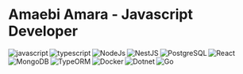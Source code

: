 # Amaebi Amara - Javascript Developer
<!-- <img align="left" width="47%" src="https://github-readme-stats.vercel.app/api?username=xrp-amaebi&show_icons=true&theme=radical" /> -->

<!-- <img align="left" width="47%" src="https://github-readme-stats.vercel.app/api/top-langs/?username=xrp-amaebi&layout=compact" /> -->
<img alt="javascript" align="left" src="https://img.shields.io/badge/javascript-%23323330.svg?style=for-the-badge&logo=javascript&logoColor=%23F7DF1E" />
<img alt="typescript" align="left" src="https://img.shields.io/badge/typescript-%23007ACC.svg?style=for-the-badge&logo=typescript&logoColor=white" />
<img alt="React" src="https://img.shields.io/badge/react-61DAFB.svg?style=for-the-badge&logo=react&logoColor=white" />
<img alt="NodeJs" align="left" src="https://img.shields.io/badge/node.js-%2343853D.svg?style=for-the-badge&logo=node-dot-js&logoColor=white" />
<img alt="NestJS" align="left" src="https://img.shields.io/badge/nestjs-E0234E.svg?style=for-the-badge&logo=nestjs&logoColor=white" />
<img alt="PostgreSQL" align="left" src="https://img.shields.io/badge/postgresql-316192.svg?style=for-the-badge&logo=postgresql&logoColor=white" />
<img alt="MongoDB" align="left"  src="https://img.shields.io/badge/mongodb-47A248.svg?style=for-the-badge&logo=mongodb&logoColor=white" />
<img alt="TypeORM" align="left" src="https://img.shields.io/badge/typeorm-FF6C37.svg?style=for-the-badge&logo=typeorm&logoColor=white" />
<img alt="Docker" align="left" src="https://img.shields.io/badge/docker-2496ED.svg?style=for-the-badge&logo=docker&logoColor=white" />
<img alt="Dotnet" align="left" src="https://img.shields.io/badge/dotnet-512BD4.svg?style=for-the-badge&logo=dotnet&logoColor=white" />
<!-- <img alt="" https://img.shields.io/badge/{technology}-{color}.svg?style=for-the-badge&logo={technology}&logoColor=white /> -->
<img alt="Go" align="left" src="https://img.shields.io/badge/go-00ADD8.svg?style=for-the-badge&logo=go&logoColor=white" />



<!-- # My Posts -->
<!-- BLOG-POST-LIST:START -->
<!-- - [How I built one of the top 20 most used Github Actions](https://www.gautamkrishnar.com/how-i-built-one-of-the-top-20-most-used-github-actions/)
- [Show your latest dev.to posts automatically on your GitHub profile readme](https://dev.to/gautamkrishnar/show-your-latest-dev-to-posts-automatically-in-your-github-profile-readme-3nk8)
- [God Mode in browsers: document.designMode = "on"](https://dev.to/gautamkrishnar/god-mode-in-browsers-document-designmode-on-2pmo)
- [Skipping the Chrome "Your connection is not private" warning](https://dev.to/gautamkrishnar/quickbits-1-skipping-the-chrome-your-connection-is-not-private-warning-4kp1)
- [Microsoft Student Partners – Geek is the new rockstar](https://dev.to/gautamkrishnar/microsoft-student-partners--geek-is-the-new-rockstar) -->
<!-- BLOG-POST-LIST:END -->

<!-- # My Videos -->
<!-- YT_VIDEO_LIST:START -->
<!-- - [TEKKEN PIRATE](https://www.youtube.com/watch?v=Y1wO2QC3-30) -->
<!-- YT_VIDEO_LIST:END -->
